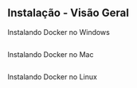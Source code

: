 ## Instalação - Visão Geral

Instalando Docker no Windows

````

````

Instalando Docker no Mac

````

````

Instalando Docker no Linux

````

````